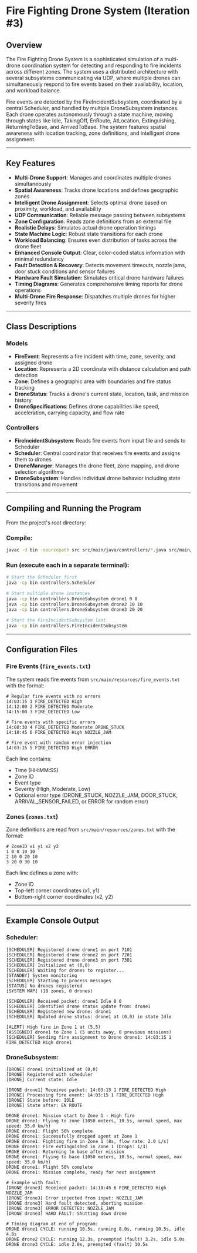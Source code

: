 # Fire Fighting Drone System (Iteration #3)

## Overview

The Fire Fighting Drone System is a sophisticated simulation of a multi-drone coordination system for detecting and responding to fire incidents across different zones. The system uses a distributed architecture with several subsystems communicating via UDP, where multiple drones can simultaneously respond to fire events based on their availability, location, and workload balance.

Fire events are detected by the FireIncidentSubsystem, coordinated by a central Scheduler, and handled by multiple DroneSubsystem instances. Each drone operates autonomously through a state machine, moving through states like Idle, TakingOff, EnRoute, AtLocation, Extinguishing, ReturningToBase, and ArrivedToBase. The system features spatial awareness with location tracking, zone definitions, and intelligent drone assignment.

---

## Key Features

- **Multi-Drone Support**: Manages and coordinates multiple drones simultaneously
- **Spatial Awareness**: Tracks drone locations and defines geographic zones
- **Intelligent Drone Assignment**: Selects optimal drone based on proximity, workload, and availability
- **UDP Communication**: Reliable message passing between subsystems
- **Zone Configuration**: Reads zone definitions from an external file
- **Realistic Delays**: Simulates actual drone operation timings
- **State Machine Logic**: Robust state transitions for each drone
- **Workload Balancing**: Ensures even distribution of tasks across the drone fleet
- **Enhanced Console Output**: Clear, color-coded status information with minimal redundancy
- **Fault Detection & Recovery**: Detects movement timeouts, nozzle jams, door stuck conditions and sensor failures
- **Hardware Fault Simulation**: Simulates critical drone hardware failures
- **Timing Diagrams**: Generates comprehensive timing reports for drone operations
- **Multi-Drone Fire Response**: Dispatches multiple drones for higher severity fires

---

## Class Descriptions

### Models
- **FireEvent**: Represents a fire incident with time, zone, severity, and assigned drone
- **Location**: Represents a 2D coordinate with distance calculation and path detection
- **Zone**: Defines a geographic area with boundaries and fire status tracking
- **DroneStatus**: Tracks a drone's current state, location, task, and mission history
- **DroneSpecifications**: Defines drone capabilities like speed, acceleration, carrying capacity, and flow rate

### Controllers
- **FireIncidentSubsystem**: Reads fire events from input file and sends to Scheduler
- **Scheduler**: Central coordinator that receives fire events and assigns them to drones
- **DroneManager**: Manages the drone fleet, zone mapping, and drone selection algorithms
- **DroneSubsystem**: Handles individual drone behavior including state transitions and movement

---

## Compiling and Running the Program

From the project's root directory:

### Compile:
```sh
javac -d bin -sourcepath src src/main/java/controllers/*.java src/main/java/models/*.java
```

### Run (execute each in a separate terminal):

```sh
# Start the Scheduler first
java -cp bin controllers.Scheduler

# Start multiple drone instances
java -cp bin controllers.DroneSubsystem drone1 0 0
java -cp bin controllers.DroneSubsystem drone2 10 10
java -cp bin controllers.DroneSubsystem drone3 20 20

# Start the FireIncidentSubsystem last
java -cp bin controllers.FireIncidentSubsystem
```

---

## Configuration Files

### Fire Events (`fire_events.txt`)

The system reads fire events from `src/main/resources/fire_events.txt` with the format:
```
# Regular fire events with no errors
14:03:15 1 FIRE_DETECTED High
14:12:00 2 FIRE_DETECTED Moderate
14:15:00 3 FIRE_DETECTED Low

# Fire events with specific errors
14:08:30 4 FIRE_DETECTED Moderate DRONE_STUCK
14:10:45 6 FIRE_DETECTED High NOZZLE_JAM

# Fire event with random error injection
14:03:15 5 FIRE_DETECTED High ERROR
```

Each line contains:
- Time (HH:MM:SS)
- Zone ID
- Event type
- Severity (High, Moderate, Low)
- Optional error type (DRONE_STUCK, NOZZLE_JAM, DOOR_STUCK, ARRIVAL_SENSOR_FAILED, or ERROR for random error)

### Zones (`zones.txt`)

Zone definitions are read from `src/main/resources/zones.txt` with the format:
```
# ZoneID x1 y1 x2 y2
1 0 0 10 10
2 10 0 20 10
3 20 0 30 10
```

Each line defines a zone with:
- Zone ID
- Top-left corner coordinates (x1, y1)
- Bottom-right corner coordinates (x2, y2)

---

## Example Console Output

### Scheduler:
```
[SCHEDULER] Registered drone drone1 on port 7101
[SCHEDULER] Registered drone drone2 on port 7201
[SCHEDULER] Registered drone drone3 on port 7301
[SCHEDULER] Initialized at (0,0)
[SCHEDULER] Waiting for drones to register...
[STANDBY] System monitoring
[SCHEDULER] Starting to process messages
[STATUS] No drones registered
[SYSTEM MAP] (10 zones, 0 drones)

[SCHEDULER] Received packet: drone1 Idle 0 0
[SCHEDULER] Identified drone status update from: drone1
[SCHEDULER] Registered new drone: drone1
[SCHEDULER] Updated drone status: drone1 at (0,0) in state Idle

[ALERT] High fire in Zone 1 at (5,5)
[ASSIGNED] drone1 to Zone 1 (5 units away, 0 previous missions)
[SCHEDULER] Sending fire assignment to Drone drone1: 14:03:15 1 FIRE_DETECTED High drone1
```

### DroneSubsystem:
```
[DRONE] drone1 initialized at (0,0)
[DRONE] Registered with scheduler
[DRONE] Current state: Idle

[DRONE drone1] Received packet: 14:03:15 1 FIRE_DETECTED High
[DRONE] Processing fire event: 14:03:15 1 FIRE_DETECTED High
[DRONE] State before: IDLE
[DRONE] State after: EN ROUTE

DRONE drone1: Mission start to Zone 1 - High fire
DRONE drone1: Flying to zone (1050 meters, 10.5s, normal speed, max speed: 35.0 km/h)
DRONE drone1: Flight 50% complete
DRONE drone1: Successfully dropped agent at Zone 1
DRONE drone1: Fighting fire in Zone 1 (8s, flow rate: 2.0 L/s)
DRONE drone1: Fire extinguished in Zone 1 (Drops: 1/3)
DRONE drone1: Returning to base after mission
DRONE drone1: Flying to base (1050 meters, 10.5s, normal speed, max speed: 35.0 km/h)
DRONE drone1: Flight 50% complete
DRONE drone1: Mission complete, ready for next assignment

# Example with fault:
[DRONE drone3] Received packet: 14:10:45 6 FIRE_DETECTED High NOZZLE_JAM
[DRONE drone3] Error injected from input: NOZZLE_JAM
[DRONE drone3] Hard fault detected, aborting mission
[DRONE drone3] ERROR DETECTED: NOZZLE_JAM
[DRONE drone3] HARD FAULT: Shutting down drone

# Timing diagram at end of program:
DRONE drone1 CYCLE: running 10.5s, running 8.0s, running 10.5s, idle 4.8s
DRONE drone2 CYCLE: running 12.3s, preempted (fault) 3.2s, idle 5.0s
DRONE drone3 CYCLE: idle 2.0s, preempted (fault) 10.5s
```


